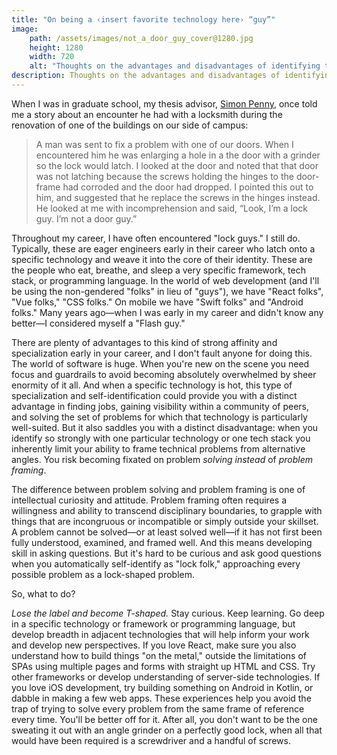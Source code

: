 ```yaml
---
title: "On being a ‹insert favorite technology here› “guy”"
image:
    path: /assets/images/not_a_door_guy_cover@1280.jpg
    height: 1280
    width: 720
    alt: "Thoughts on the advantages and disadvantages of identifying too strongly with a technology or framework."
description: Thoughts on the advantages and disadvantages of identifying too strongly with a technology or framework.
---
```


When I was in graduate school, my thesis advisor, [Simon Penny](https://simonpenny.net), once told me a story about an encounter he had with a locksmith during the renovation of one of the buildings on our side of campus:

> A man was sent to fix a problem with one of our doors. When I encountered him he was enlarging a hole in a the door with a grinder so the lock would latch. I looked at the door and noted that that door was not latching because the screws holding the hinges to the door-frame had corroded and the door had dropped. I pointed this out to him, and suggested that he replace the screws in the hinges instead. He looked at me with incomprehension and said, “Look, I’m a lock guy. I’m not a door guy.”

Throughout my career, I have often encountered "lock guys." I still do. Typically, these are eager engineers early in their career who latch onto a specific technology and weave it into the core of their identity. These are the people who eat, breathe, and sleep a very specific framework, tech stack, or programming language. In the world of web development (and I'll be using the non-gendered "folks" in lieu of "guys"), we have "React folks", "Vue folks," "CSS folks." On mobile we have "Swift folks" and "Android folks." Many years ago—when I was early in my career and didn't know any better—I considered myself a "Flash guy." 

There are plenty of advantages to this kind of strong affinity and specialization early in your career, and I don't fault anyone for doing this. The world of software is huge. When you're new on the scene you need focus and guardrails to avoid becoming absolutely overwhelmed by sheer enormity of it all. And when a specific technology is hot, this type of specialization and self-identification could provide you with a distinct advantage in finding jobs, gaining visibility within a community of peers, and solving the set of problems for which that technology is particularly well-suited. But it also saddles you with a distinct disadvantage: when you identify so strongly with one particular technology or one tech stack you inherently limit your ability to frame technical problems from alternative angles. You risk becoming fixated on problem *solving instead* of *problem framing*.

The difference between problem solving and problem framing is one of intellectual curiosity and attitude. Problem framing often requires a willingness and ability to transcend disciplinary boundaries, to grapple with things that are incongruous or incompatible or simply outside your skillset. A problem cannot be solved—or at least solved well—if it has not first been fully understood, examined, and framed well. And this means developing skill in asking questions. But it's hard to be curious and ask good questions when you automatically self-identify as "lock folk," approaching every possible problem as a lock-shaped problem.

So, what to do? 

*Lose the label and become T-shaped.* Stay curious. Keep learning. Go deep in a specific technology or framework or programming language, but develop breadth in adjacent technologies that will help inform your work and develop new perspectives. If you love React, make sure you also understand how to build things "on the metal," outside the limitations of SPAs using multiple pages and forms with straight up HTML and CSS. Try other frameworks or develop understanding of server-side technologies. If you love iOS development, try building something on Android in Kotlin, or dabble in making a few web apps. These experiences help you avoid the trap of trying to solve every problem from the same frame of reference every time. You'll be better off for it. After all, you don't want to be the one sweating it out with an angle grinder on a perfectly good lock, when all that would have been required is a screwdriver and a handful of screws.